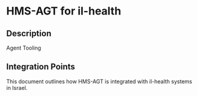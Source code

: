 # HMS-AGT for il-health

## Description

Agent Tooling

## Integration Points

This document outlines how HMS-AGT is integrated with il-health systems in Israel.
